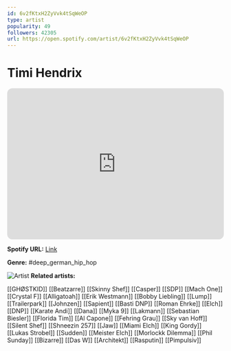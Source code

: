 ```yaml
---
id: 6v2fKtxH2ZyVvk4tSqWeOP
type: artist
popularity: 49
followers: 42305
url: https://open.spotify.com/artist/6v2fKtxH2ZyVvk4tSqWeOP
---
```

# Timi Hendrix

<iframe style="border-radius:12px" src="https://open.spotify.com/embed/artist/6v2fKtxH2ZyVvk4tSqWeOP" width="100%" height="352" frameBorder="0" allowfullscreen="" allow="autoplay; clipboard-write; encrypted-media; fullscreen; picture-in-picture" loading="lazy"></iframe>

**Spotify URL:** [Link](https://open.spotify.com/artist/6v2fKtxH2ZyVvk4tSqWeOP)

**Genre:**  #deep_german_hip_hop

![Artist](https://i.scdn.co/image/ab67616d0000b2730132776d1b8502918d5d8260)
**Related artists:**

[[GHØSTKID]]
[[Beatzarre]]
[[Skinny Shef]]
[[Casper]]
[[SDP]]
[[Mach One]]
[[Crystal F]]
[[Alligatoah]]
[[Erik Westmann]]
[[Bobby Liebling]]
[[Lump]]
[[Trailerpark]]
[[Johnzen]]
[[Sapient]]
[[Basti DNP]]
[[Roman Ehrke]]
[[Elch]]
[[DNP]]
[[Karate Andi]]
[[Dana]]
[[Myka 9]]
[[Lakmann]]
[[Sebastian Biesler]]
[[Florida Tim]]
[[Al Capone]]
[[Fehring Grau]]
[[Sky van Hoff]]
[[Silent Shef]]
[[Shneezin 257]]
[[Jaw]]
[[Miami Elch]]
[[King Gordy]]
[[Lukas Strobel]]
[[Sudden]]
[[Meister Elch]]
[[Morlockk Dilemma]]
[[Phil Sunday]]
[[Bizarre]]
[[Das W]]
[[Architekt]]
[[Rasputin]]
[[Pimpulsiv]]
